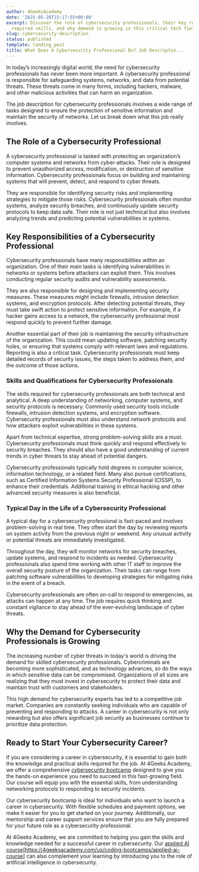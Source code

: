 ```yaml
---
author: 4GeeksAcademy
date: '2025-05-28T15:17:55+00:00'
excerpt: Discover the role of cybersecurity professionals, their key responsibilities,
  required skills, and why demand is growing in this critical tech field.
slug: cybersecurity-description
status: published
template: landing_post
title: What Does A Cybersecurity Professional Do? Job Descriptio...
---
```

In today’s increasingly digital world, the need for cybersecurity professionals has never been more important. A cybersecurity professional is responsible for safeguarding systems, networks, and data from potential threats. These threats come in many forms, including hackers, malware, and other malicious activities that can harm an organization.

The job description for cybersecurity professionals involves a wide range of tasks designed to ensure the protection of sensitive information and maintain the security of networks. Let us break down what this job really involves.

## The Role of a Cybersecurity Professional

A cybersecurity professional is tasked with protecting an organization’s computer systems and networks from cyber-attacks. Their role is designed to prevent unauthorized access, modification, or destruction of sensitive information. Cybersecurity professionals focus on building and maintaining systems that will prevent, detect, and respond to cyber threats.

They are responsible for identifying security risks and implementing strategies to mitigate those risks. Cybersecurity professionals often monitor systems, analyze security breaches, and continuously update security protocols to keep data safe. Their role is not just technical but also involves analyzing trends and predicting potential vulnerabilities in systems.

## Key Responsibilities of a Cybersecurity Professional

Cybersecurity professionals have many responsibilities within an organization. One of their main tasks is identifying vulnerabilities in networks or systems before attackers can exploit them. This involves conducting regular security audits and vulnerability assessments.

They are also responsible for designing and implementing security measures. These measures might include firewalls, intrusion detection systems, and encryption protocols. After detecting potential threats, they must take swift action to protect sensitive information. For example, if a hacker gains access to a network, the cybersecurity professional must respond quickly to prevent further damage.

Another essential part of their job is maintaining the security infrastructure of the organization. This could mean updating software, patching security holes, or ensuring that systems comply with relevant laws and regulations. Reporting is also a critical task. Cybersecurity professionals must keep detailed records of security issues, the steps taken to address them, and the outcome of those actions.

### Skills and Qualifications for Cybersecurity Professionals

The skills required for cybersecurity professionals are both technical and analytical. A deep understanding of networking, computer systems, and security protocols is necessary. Commonly used security tools include firewalls, intrusion detection systems, and encryption software. Cybersecurity professionals must also understand network protocols and how attackers exploit vulnerabilities in these systems.

Apart from technical expertise, strong problem-solving skills are a must. Cybersecurity professionals must think quickly and respond effectively to security breaches. They should also have a good understanding of current trends in cyber threats to stay ahead of potential dangers.

Cybersecurity professionals typically hold degrees in computer science, information technology, or a related field. Many also pursue certifications, such as Certified Information Systems Security Professional (CISSP), to enhance their credentials. Additional training in ethical hacking and other advanced security measures is also beneficial.

### Typical Day in the Life of a Cybersecurity Professional

A typical day for a cybersecurity professional is fast-paced and involves problem-solving in real time. They often start the day by reviewing reports on system activity from the previous night or weekend. Any unusual activity or potential threats are immediately investigated.

Throughout the day, they will monitor networks for security breaches, update systems, and respond to incidents as needed. Cybersecurity professionals also spend time working with other IT staff to improve the overall security posture of the organization. Their tasks can range from patching software vulnerabilities to developing strategies for mitigating risks in the event of a breach.

Cybersecurity professionals are often on-call to respond to emergencies, as attacks can happen at any time. The job requires quick thinking and constant vigilance to stay ahead of the ever-evolving landscape of cyber threats.

## Why the Demand for Cybersecurity Professionals is Growing

The increasing number of cyber threats in today's world is driving the demand for skilled cybersecurity professionals. Cybercriminals are becoming more sophisticated, and as technology advances, so do the ways in which sensitive data can be compromised. Organizations of all sizes are realizing that they must invest in cybersecurity to protect their data and maintain trust with customers and stakeholders.

This high demand for cybersecurity experts has led to a competitive job market. Companies are constantly seeking individuals who are capable of preventing and responding to attacks. A career in cybersecurity is not only rewarding but also offers significant job security as businesses continue to prioritize data protection.

## Ready to Start Your Cybersecurity Career?

If you are considering a career in cybersecurity, it is essential to gain both the knowledge and practical skills required for the job. At 4Geeks Academy, we offer a comprehensive [cybersecurity bootcamp](https://4geeksacademy.com/us/coding-bootcamps/cybersecurity) designed to give you the hands-on experience you need to succeed in this fast-growing field. Our course will equip you with the essential skills, from understanding networking protocols to responding to security incidents.

Our cybersecurity bootcamp is ideal for individuals who want to launch a career in cybersecurity. With flexible schedules and payment options, we make it easier for you to get started on your journey. Additionally, our mentorship and career support services ensure that you are fully prepared for your future role as a cybersecurity professional.

At 4Geeks Academy, we are committed to helping you gain the skills and knowledge needed for a successful career in cybersecurity. Our [applied AI course](https://4geeksacademy.com)[https://4geeksacademy.com/us/coding-bootcamps/applied-ai-course] can also complement your learning by introducing you to the role of artificial intelligence in cybersecurity.
